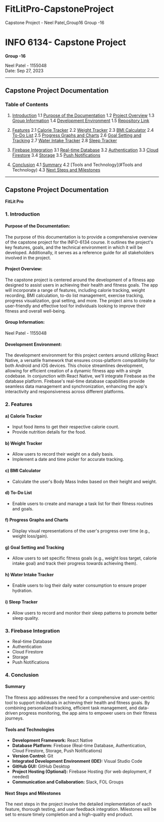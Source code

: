 
# FitLitPro-CapstoneProject
Capstone Project - Neel Patel_Group16
Group -16
# INFO 6134- Capstone Project

**Group -16**

Neel Patel - 1155048  
Date: Sep 27, 2023

---

## Capstone Project Documentation

### Table of Contents

1. [Introduction](#introduction)
   1.1 [Purpose of the Documentation](#purpose-of-the-documentation)
   1.2 [Project Overview](#project-overview)
   1.3 [Group Information](#group-information)
   1.4 [Development Environment](#development-environment)
   1.5 [Repository Link](#repository-link)

2. [Features](#features)
   2.1 [Calorie Tracker](#calorie-tracker)
   2.2 [Weight Tracker](#weight-tracker)
   2.3 [BMI Calculator](#bmi-calculator)
   2.4 [To-Do List](#to-do-list)
   2.5 [Progress Graphs and Charts](#progress-graphs-and-charts)
   2.6 [Goal Setting and Tracking](#goal-setting-and-tracking)
   2.7 [Water Intake Tracker](#water-intake-tracker)
   2.8 [Sleep Tracker](#sleep-tracker)
 
3. [Firebase Integration](#firebase-integration)
   3.1 [Real-time Database](#real-time-database)
   3.2 [Authentication](#authentication)
   3.3 [Cloud Firestore](#cloud-firestore)
   3.4 [Storage](#storage)
   3.5 [Push Notifications](#push-notifications)

4. [Conclusion](#conclusion)
   4.1 [Summary](#summary)
   4.2 [Tools and Technology](#Tools and Technology)
   4.3 [Next Steps and Milestones](#next-steps-and-milestones)

---

## Capstone Project Documentation

**FitLit Pro**

### 1. Introduction

#### Purpose of the Documentation:

The purpose of this documentation is to provide a comprehensive overview of the capstone project for the INFO-6134 course. It outlines the project's key features, goals, and the technical environment in which it will be developed. Additionally, it serves as a reference guide for all stakeholders involved in the project.

#### Project Overview:

The capstone project is centered around the development of a fitness app designed to assist users in achieving their health and fitness goals. The app will incorporate a range of features, including calorie tracking, weight recording, BMI calculation, to-do list management, exercise tracking, progress visualization, goal setting, and more. The project aims to create a user-friendly and effective tool for individuals looking to improve their fitness and overall well-being.

#### Group Information:

Neel Patel - 1155048

#### Development Environment:

The development environment for this project centers around utilizing React Native, a versatile framework that ensures cross-platform compatibility for both Android and iOS devices. This choice streamlines development, allowing for efficient creation of a dynamic fitness app with a single codebase. In conjunction with React Native, we'll integrate Firebase as the database platform. Firebase's real-time database capabilities provide seamless data management and synchronization, enhancing the app's interactivity and responsiveness across different platforms.

### 2. Features

#### a) Calorie Tracker

- Input food items to get their respective calorie count.
- Provide nutrition details for the food.

#### b) Weight Tracker

- Allow users to record their weight on a daily basis.
- Implement a date and time picker for accurate tracking.

#### c) BMI Calculator

- Calculate the user's Body Mass Index based on their height and weight.

#### d) To-Do List

- Enable users to create and manage a task list for their fitness routines and goals.



#### f) Progress Graphs and Charts

- Display visual representations of the user's progress over time (e.g., weight loss/gain).

#### g) Goal Setting and Tracking

- Allow users to set specific fitness goals (e.g., weight loss target, calorie intake goal) and track their progress towards achieving them).

#### h) Water Intake Tracker

- Enable users to log their daily water consumption to ensure proper hydration.

#### i) Sleep Tracker

- Allow users to record and monitor their sleep patterns to promote better sleep quality.



### 3. Firebase Integration

- Real-time Database
- Authentication
- Cloud Firestore
- Storage
- Push Notifications

### 4. Conclusion

#### Summary

The fitness app addresses the need for a comprehensive and user-centric tool to support individuals in achieving their health and fitness goals. By combining personalized tracking, efficient task management, and data-driven progress monitoring, the app aims to empower users on their fitness journeys.

#### Tools and Technologies

- **Development Framework:** React Native
- **Database Platform:** Firebase (Real-time Database, Authentication, Cloud Firestore, Storage, Push Notifications)
- **Version Control:** Git
- **Integrated Development Environment (IDE):** Visual Studio Code
- **GitHub GUI:** GitHub Desktop
- **Project Hosting (Optional):** Firebase Hosting (for web deployment, if needed)
- **Communication and Collaboration:** Slack, FOL Groups


#### Next Steps and Milestones

The next steps in the project involve the detailed implementation of each feature, thorough testing, and user feedback integration. Milestones will be set to ensure timely completion and a high-quality end product.
